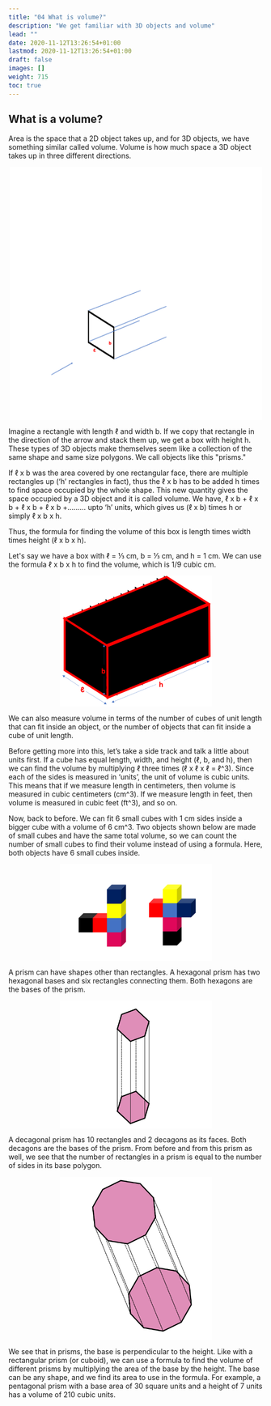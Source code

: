 ```yaml
---
title: "04 What is volume?"
description: "We get familiar with 3D objects and volume"
lead: ""
date: 2020-11-12T13:26:54+01:00
lastmod: 2020-11-12T13:26:54+01:00
draft: false
images: []
weight: 715
toc: true
---
```



## What is a volume? 

Area is the space that a 2D object takes up, and for 3D objects, we have something similar called volume. Volume is how much space a 3D object takes up in three different directions. 

<img src="2_15_rectangle_extruded.gif" width="500" style="display: block; margin: 0 auto;">

Imagine a rectangle with length ℓ and width b. If we copy that rectangle in the direction of the arrow and stack them up, we get a box with height h. These types of 3D objects make themselves seem like a collection of the same shape and same size polygons. We call objects like this "prisms." 

If ℓ x b was the area covered by one rectangular face, there are multiple rectangles up (‘h’ rectangles in fact), thus the ℓ x b has to be added h times to find space occupied by the whole shape. This new quantity gives the space occupied by a 3D object and it is called volume. We have,  ℓ x b + ℓ x b + ℓ x b + ℓ x b +……… upto ‘h’ units, which gives us  (ℓ x b) times h or simply ℓ x b x h. 

Thus, the formula for finding the volume of this box is length times width times height (ℓ x b x h). 

Let's say we have a box with ℓ = ⅓ cm, b = ⅓ cm, and h = 1 cm. We can use the formula ℓ x b x h to find the volume, which is 1/9 cubic cm.

<img src="2_16_cuboid.png" width="300" style="display: block; margin: 0 auto;">

We can also measure volume in terms of the number of cubes of unit length that can fit inside an object, or the number of objects that can fit inside a cube of unit length.

Before getting more into this, let’s take a side track and talk a little about units first. If a cube has equal length, width, and height (ℓ, b, and h), then we can find the volume by multiplying ℓ three times (ℓ x ℓ x ℓ = ℓ^3). Since each of the sides is measured in ‘units’, the unit of volume is cubic units. This means that if we measure length in centimeters, then volume is measured in cubic centimeters (cm^3). If we measure length in feet, then volume is measured in cubic feet (ft^3), and so on.

Now, back to before. We can fit 6 small cubes with 1 cm sides inside a bigger cube with a volume of 6 cm^3. Two objects shown below are  made of small cubes and have the same total volume, so we can count the number of small cubes to find their volume instead of using a formula. Here, both objects have 6 small cubes inside.

<img src="2_17_and_2_18_two_cubes.png" width="300" style="display: block; margin: 0 auto;">

A prism can have shapes other than rectangles. A hexagonal prism has two hexagonal bases and six rectangles connecting them. Both hexagons are the bases of the prism. 

<img src="2_19_hexagonal_prism.png" width="300" style="display: block; margin: 0 auto;">

A decagonal prism has 10 rectangles and 2 decagons as its faces. Both decagons are the bases of the prism. From before and from this prism as well, we see that the number of rectangles in a prism is equal to the number of sides in its base polygon. 

<img src="2_20_decagonal_prism.png" width="300" style="display: block; margin: 0 auto;">

We see that in prisms, the base is perpendicular to the height. Like with a rectangular prism (or cuboid), we can use a formula to find the volume of different prisms by multiplying the area of the base by the height. The base can be any shape, and we find its area to use in the formula. For example, a pentagonal prism with a base area of 30 square units and a height of 7 units has a volume of 210 cubic units. 
